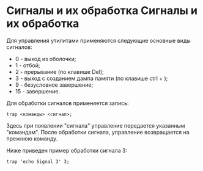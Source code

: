 Сигналы и их обработка
Сигналы и их обработка
======================

Для управления утилитами применяются следующие основные виды сигналов:

* 0 - выход из оболочки;
* 1 - отбой;
* 2 - прерывание (по клавише Del);
* 3 - выход с созданием дампа памяти (по клавише ctrl + \);
* 9 - безусловное завершение;
* 15 - завершение.

Для обработки сигналов применяется запись:

    trap <команды> <сигнал>;

Здесь при появлении "сигнала" управление передается указанным "командам". После обработки сигнала, управление возвращается на прежнюю команду.

Ниже приведен пример обработки сигнала 3:

    trap 'echo Signal 3' 3;
